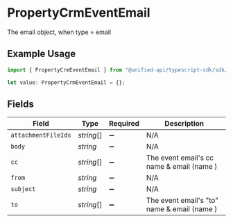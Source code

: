 # PropertyCrmEventEmail

The email object, when type = email

## Example Usage

```typescript
import { PropertyCrmEventEmail } from "@unified-api/typescript-sdk/sdk/models/shared";

let value: PropertyCrmEventEmail = {};
```

## Fields

| Field                                       | Type                                        | Required                                    | Description                                 |
| ------------------------------------------- | ------------------------------------------- | ------------------------------------------- | ------------------------------------------- |
| `attachmentFileIds`                         | *string*[]                                  | :heavy_minus_sign:                          | N/A                                         |
| `body`                                      | *string*                                    | :heavy_minus_sign:                          | N/A                                         |
| `cc`                                        | *string*[]                                  | :heavy_minus_sign:                          | The event email's cc name & email (name )   |
| `from`                                      | *string*                                    | :heavy_minus_sign:                          | N/A                                         |
| `subject`                                   | *string*                                    | :heavy_minus_sign:                          | N/A                                         |
| `to`                                        | *string*[]                                  | :heavy_minus_sign:                          | The event email's "to" name & email (name ) |